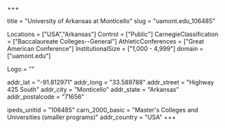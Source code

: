 
+++

title = "University of Arkansas at Monticello"
slug = "uamont.edu_106485"

Locations = ["USA","Arkansas"]
Control = ["Public"]
CarnegieClassification = ["Baccalaureate Colleges--General"]
AthleticConferences = ["Great American Conference"]
InstitutionalSize = ["1,000 - 4,999"]
domain = ["uamont.edu"]

Logo = ""

addr_lat = "-91.812971"
addr_long = "33.589788"
addr_street = "Highway 425 South"
addr_city = "Monticello"
addr_state = "Arkansas"
addr_postalcode = "71656"

ipeds_unitid = "106485"
carn_2000_basic = "Master's Colleges and Universities (smaller programs)"
addr_country = "USA"
+++
    
